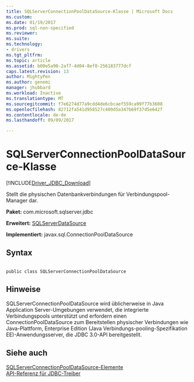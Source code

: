 ```yaml
---
title: SQLServerConnectionPoolDataSource-Klasse | Microsoft Docs
ms.custom: 
ms.date: 01/19/2017
ms.prod: sql-non-specified
ms.reviewer: 
ms.suite: 
ms.technology:
- drivers
ms.tgt_pltfrm: 
ms.topic: article
ms.assetid: b00e5a90-2af7-4d04-8ef8-256183777dcf
caps.latest.revision: 13
author: MightyPen
ms.author: genemi
manager: jhubbard
ms.workload: Inactive
ms.translationtype: MT
ms.sourcegitcommit: f7e6274d77a9cdd4de6cbcaef559ca99f77b3608
ms.openlocfilehash: 82712fa541d958527c409d5a347b69f37d5e642f
ms.contentlocale: de-de
ms.lasthandoff: 09/09/2017

---
```

# <a name="sqlserverconnectionpooldatasource-class"></a>SQLServerConnectionPoolDataSource-Klasse
[!INCLUDE[Driver_JDBC_Download](../../../includes/driver_jdbc_download.md)]

  Stellt die physischen Datenbankverbindungen für Verbindungspool-Manager dar.  
  
 **Paket:** com.microsoft.sqlserver.jdbc  
  
 **Erweitert:** [SQLServerDataSource](../../../connect/jdbc/reference/sqlserverdatasource-class.md)  
  
 **Implementiert:** javax.sql.ConnectionPoolDataSource  
  
## <a name="syntax"></a>Syntax  
  
```  
  
public class SQLServerConnectionPoolDataSource  
```  
  
## <a name="remarks"></a>Hinweise  
 SQLServerConnectionPoolDataSource wird üblicherweise in Java Application Server-Umgebungen verwendet, die integrierte Verbindungspools unterstützt und erfordern einen ConnectionPoolDataSource zum Bereitstellen physischer Verbindungen wie Java-Plattform, Enterprise Edition (Java Verbindungs-pooling-Spezifikation EE)-Anwendungsserver, die JDBC 3.0-API bereitgestellt.  
  
## <a name="see-also"></a>Siehe auch  
 [SQLServerConnectionPoolDataSource-Elemente](../../../connect/jdbc/reference/sqlserverconnectionpooldatasource-members.md)   
 [API-Referenz für JDBC-Treiber](../../../connect/jdbc/reference/jdbc-driver-api-reference.md)  
  
  

